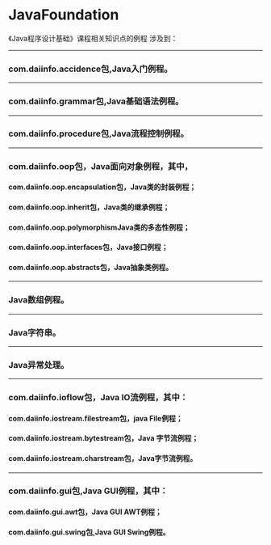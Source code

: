 # JavaFoundation   
《Java程序设计基础》课程相关知识点的例程
涉及到： 
****
### com.daiinfo.accidence包,Java入门例程。 
****
### com.daiinfo.grammar包,Java基础语法例程。
****
### com.daiinfo.procedure包,Java流程控制例程。
****
### com.daiinfo.oop包，Java面向对象例程，其中，      
#### com.daiinfo.oop.encapsulation包，Java类的封装例程；  
#### com.daiinfo.oop.inherit包，Java类的继承例程；  
#### com.daiinfo.oop.polymorphismJava类的多态性例程；  
#### com.daiinfo.oop.interfaces包，Java接口例程；  
#### com.daiinfo.oop.abstracts包，Java抽象类例程。 
****
### Java数组例程。 
****
### Java字符串。  
****
### Java异常处理。
****
### com.daiinfo.ioflow包，Java IO流例程，其中：  
#### com.daiinfo.iostream.filestream包，java File例程；  
#### com.daiinfo.iostream.bytestream包，Java 字节流例程；  
#### com.daiinfo.iostream.charstream包，Java字节流例程。 
****
### com.daiinfo.gui包,Java GUI例程，其中：
#### com.daiinfo.gui.awt包，Java GUI AWT例程；
#### com.daiinfo.gui.swing包,Java GUI Swing例程。
